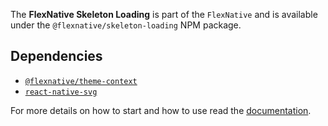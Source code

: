 The **FlexNative Skeleton Loading** is part of the `FlexNative` and is available under the `@flexnative/skeleton-loading` NPM package.

## Dependencies
- [`@flexnative/theme-context`](https://www.npmjs.com/package/@flexnative/theme-context)
- [`react-native-svg`](https://github.com/software-mansion/react-native-svg)


For more details on how to start and how to use read the [documentation](https://redonalla.github.io/flexnative/).
